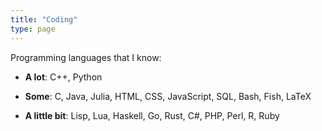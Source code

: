 ```yaml
---
title: "Coding"
type: page
---
```


Programming languages that I know:

- **A lot**: C++, Python

- **Some**: C, Java, Julia, HTML, CSS, JavaScript, SQL, Bash, Fish, LaTeX

- **A little bit**: Lisp, Lua, Haskell, Go, Rust, C#, PHP, Perl, R, Ruby
